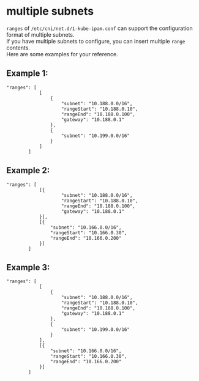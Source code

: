 # multiple subnets

`ranges` of `/etc/cni/net.d/1-kube-ipam.conf` can support the configuration format of multiple subnets.
<br>
If you have multiple subnets to configure, you can insert multiple `range` contents. 
<br>
Here are some examples for your reference.


## Example 1:

```
"ranges": [
            [
                {
                    "subnet": "10.188.0.0/16",
                    "rangeStart": "10.188.0.10",
                    "rangeEnd": "10.188.0.100",
                    "gateway": "10.188.0.1"
                },
                {
                    "subnet": "10.199.0.0/16"
                }
            ]
        ]
```


## Example 2:

```
"ranges": [
            [{
                    "subnet": "10.188.0.0/16",
                    "rangeStart": "10.188.0.10",
                    "rangeEnd": "10.188.0.100",
                    "gateway": "10.188.0.1"
            }],
            [{
                "subnet": "10.166.0.0/16",
                "rangeStart": "10.166.0.30",
                "rangeEnd": "10.166.0.200"
            }]
        ]
```



## Example 3:

```
"ranges": [
            [
                {
                    "subnet": "10.188.0.0/16",
                    "rangeStart": "10.188.0.10",
                    "rangeEnd": "10.188.0.100",
                    "gateway": "10.188.0.1"
                },
                {
                    "subnet": "10.199.0.0/16"
                }
            ],
            [{
                "subnet": "10.166.0.0/16",
                "rangeStart": "10.166.0.30",
                "rangeEnd": "10.166.0.200"
            }]
        ]
```


